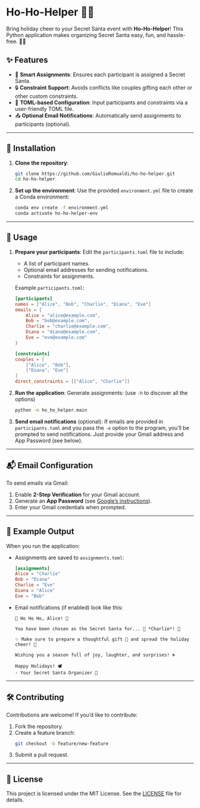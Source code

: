# Ho-Ho-Helper 🎅🎁

Bring holiday cheer to your Secret Santa event with **Ho-Ho-Helper**! This Python application makes organizing Secret Santa easy, fun, and hassle-free. 🎄✨ 

## ✨ Features
- 🤝 **Smart Assignments**: Ensures each participant is assigned a Secret Santa.
- 🔒 **Constraint Support**: Avoids conflicts like couples gifting each other or other custom constraints.
- 📝 **TOML-based Configuration**: Input participants and constraints via a user-friendly TOML file.
- 📤 **Optional Email Notifications**: Automatically send assignments to participants (optional).

---

## 🚀 Installation

1. **Clone the repository**:
   ```bash
   git clone https://github.com/GiulioRomualdi/ho-ho-helper.git
   cd ho-ho-helper
   ```

2. **Set up the environment**:
   Use the provided `environment.yml` file to create a Conda environment:
   ```bash
   conda env create -f environment.yml
   conda activate ho-ho-helper-env
   ```

---

## 🎄 Usage

1. **Prepare your participants**:
   Edit the `participants.toml` file to include:
   - A list of participant names.
   - Optional email addresses for sending notifications.
   - Constraints for assignments.

   Example `participants.toml`:
   ```toml
   [participants]
   names = ["Alice", "Bob", "Charlie", "Diana", "Eve"]
   emails = {
       Alice = "alice@example.com",
       Bob = "bob@example.com",
       Charlie = "charlie@example.com",
       Diana = "diana@example.com",
       Eve = "eve@example.com"
   }

   [constraints]
   couples = [
       ["Alice", "Bob"],
       ["Diana", "Eve"]
   ]
   direct_constraints = [["Alice", "Charlie"]]
   ```

2. **Run the application**:
   Generate assignments: (use `-h` to discover all the options)
   ```bash
   python -m ho_ho_helper.main
   ```


3. **Send email notifications** (optional):
   If emails are provided in `participants.toml` and you pass the `-e` option to the program, you’ll be prompted to send notifications. Just provide your Gmail address and App Password (see below).

---

## 📬 Email Configuration

To send emails via Gmail:
1. Enable **2-Step Verification** for your Gmail account.
2. Generate an **App Password** (see [Google’s instructions](https://support.google.com/mail/answer/185833)).
3. Enter your Gmail credentials when prompted.

---

## 🎁 Example Output

When you run the application:
- Assignments are saved to `assignments.toml`:
  ```toml
  [assignments]
  Alice = "Charlie"
  Bob = "Diana"
  Charlie = "Eve"
  Diana = "Alice"
  Eve = "Bob"
  ```

- Email notifications (if enabled) look like this:
  ```
  🎅 Ho Ho Ho, Alice! 🎁
  
  You have been chosen as the Secret Santa for... 🥁 *Charlie*! 🎉

  ✨ Make sure to prepare a thoughtful gift 🎁 and spread the holiday cheer! 🎄

  Wishing you a season full of joy, laughter, and surprises! ❄️

  Happy Holidays! 🕊️
  - Your Secret Santa Organizer 🎅
  ```

---

## 🛠️ Contributing

Contributions are welcome! If you’d like to contribute:
1. Fork the repository.
2. Create a feature branch:
   ```bash
   git checkout -b feature/new-feature
   ```
3. Submit a pull request.

---

## 📄 License

This project is licensed under the MIT License. See the [LICENSE](LICENSE) file for details.

